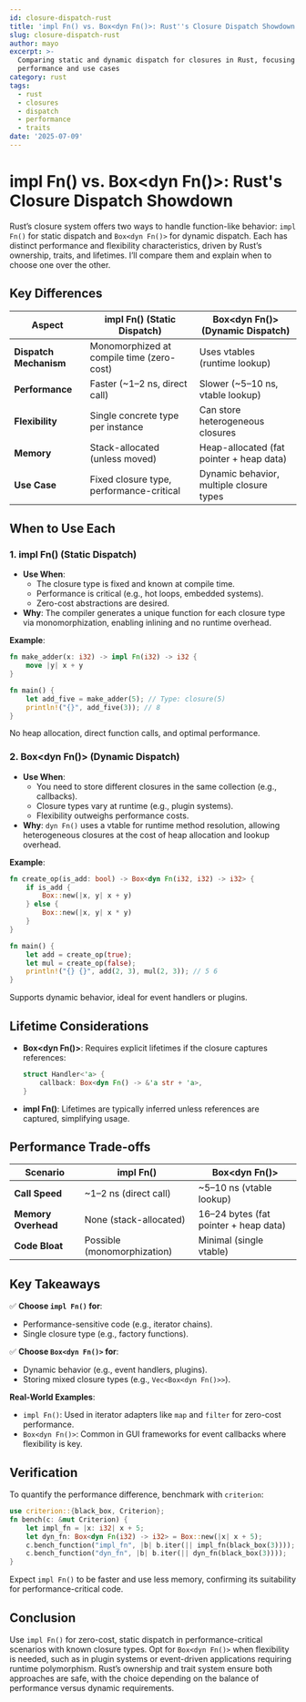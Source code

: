 ```yaml
---
id: closure-dispatch-rust
title: 'impl Fn() vs. Box<dyn Fn()>: Rust''s Closure Dispatch Showdown'
slug: closure-dispatch-rust
author: mayo
excerpt: >-
  Comparing static and dynamic dispatch for closures in Rust, focusing on
  performance and use cases
category: rust
tags:
  - rust
  - closures
  - dispatch
  - performance
  - traits
date: '2025-07-09'
---
```


# impl Fn() vs. Box<dyn Fn()>: Rust's Closure Dispatch Showdown

Rust’s closure system offers two ways to handle function-like behavior: `impl Fn()` for static dispatch and `Box<dyn Fn()>` for dynamic dispatch. Each has distinct performance and flexibility characteristics, driven by Rust’s ownership, traits, and lifetimes. I’ll compare them and explain when to choose one over the other.

## Key Differences

| **Aspect** | **impl Fn() (Static Dispatch)** | **Box<dyn Fn()> (Dynamic Dispatch)** |
|------------|--------------------------------|--------------------------------------|
| **Dispatch Mechanism** | Monomorphized at compile time (zero-cost) | Uses vtables (runtime lookup) |
| **Performance** | Faster (~1–2 ns, direct call) | Slower (~5–10 ns, vtable lookup) |
| **Flexibility** | Single concrete type per instance | Can store heterogeneous closures |
| **Memory** | Stack-allocated (unless moved) | Heap-allocated (fat pointer + heap data) |
| **Use Case** | Fixed closure type, performance-critical | Dynamic behavior, multiple closure types |

## When to Use Each

### 1. impl Fn() (Static Dispatch)
- **Use When**:
  - The closure type is fixed and known at compile time.
  - Performance is critical (e.g., hot loops, embedded systems).
  - Zero-cost abstractions are desired.
- **Why**: The compiler generates a unique function for each closure type via monomorphization, enabling inlining and no runtime overhead.

**Example**:
```rust
fn make_adder(x: i32) -> impl Fn(i32) -> i32 {
    move |y| x + y
}

fn main() {
    let add_five = make_adder(5); // Type: closure(5)
    println!("{}", add_five(3)); // 8
}
```

No heap allocation, direct function calls, and optimal performance.

### 2. Box<dyn Fn()> (Dynamic Dispatch)
- **Use When**:
  - You need to store different closures in the same collection (e.g., callbacks).
  - Closure types vary at runtime (e.g., plugin systems).
  - Flexibility outweighs performance costs.
- **Why**: `dyn Fn()` uses a vtable for runtime method resolution, allowing heterogeneous closures at the cost of heap allocation and lookup overhead.

**Example**:
```rust
fn create_op(is_add: bool) -> Box<dyn Fn(i32, i32) -> i32> {
    if is_add {
        Box::new(|x, y| x + y)
    } else {
        Box::new(|x, y| x * y)
    }
}

fn main() {
    let add = create_op(true);
    let mul = create_op(false);
    println!("{} {}", add(2, 3), mul(2, 3)); // 5 6
}
```

Supports dynamic behavior, ideal for event handlers or plugins.

## Lifetime Considerations

- **Box<dyn Fn()>**: Requires explicit lifetimes if the closure captures references:
  ```rust
  struct Handler<'a> {
      callback: Box<dyn Fn() -> &'a str + 'a>,
  }
  ```
- **impl Fn()**: Lifetimes are typically inferred unless references are captured, simplifying usage.

## Performance Trade-offs

| **Scenario** | **impl Fn()** | **Box<dyn Fn()>** |
|--------------|---------------|-------------------|
| **Call Speed** | ~1–2 ns (direct call) | ~5–10 ns (vtable lookup) |
| **Memory Overhead** | None (stack-allocated) | 16–24 bytes (fat pointer + heap data) |
| **Code Bloat** | Possible (monomorphization) | Minimal (single vtable) |

## Key Takeaways

✅ **Choose `impl Fn()` for**:
- Performance-sensitive code (e.g., iterator chains).
- Single closure type (e.g., factory functions).

✅ **Choose `Box<dyn Fn()>` for**:
- Dynamic behavior (e.g., event handlers, plugins).
- Storing mixed closure types (e.g., `Vec<Box<dyn Fn()>>`).

**Real-World Examples**:
- `impl Fn()`: Used in iterator adapters like `map` and `filter` for zero-cost performance.
- `Box<dyn Fn()>`: Common in GUI frameworks for event callbacks where flexibility is key.

## Verification

To quantify the performance difference, benchmark with `criterion`:

```rust
use criterion::{black_box, Criterion};
fn bench(c: &mut Criterion) {
    let impl_fn = |x: i32| x + 5;
    let dyn_fn: Box<dyn Fn(i32) -> i32> = Box::new(|x| x + 5);
    c.bench_function("impl_fn", |b| b.iter(|| impl_fn(black_box(3))));
    c.bench_function("dyn_fn", |b| b.iter(|| dyn_fn(black_box(3))));
}
```

Expect `impl Fn()` to be faster and use less memory, confirming its suitability for performance-critical code.

## Conclusion

Use `impl Fn()` for zero-cost, static dispatch in performance-critical scenarios with known closure types. Opt for `Box<dyn Fn()>` when flexibility is needed, such as in plugin systems or event-driven applications requiring runtime polymorphism. Rust’s ownership and trait system ensure both approaches are safe, with the choice depending on the balance of performance versus dynamic requirements.
